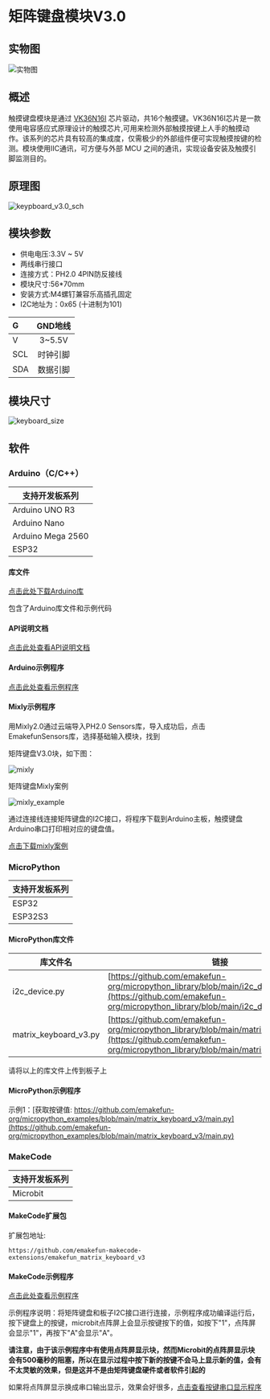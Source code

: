 # 矩阵键盘模块V3.0

## 实物图

![实物图](picture/01.jpg)

## 概述

触摸键盘模块是通过 <a href="zh-cn/ph2.0_sensors/base_input_module/matrix_keyboard_module_v3.0/16键触摸键盘_VK36N16I规格书_V12.pdf" target="_blank">VK36N16I</a> 芯片驱动，共16个触摸键。VK36N16I芯片是一款使用电容感应式原理设计的触摸芯片,可用来检测外部触摸按键上人手的触摸动作。该系列的芯片具有较高的集成度，仅需极少的外部组件便可实现触摸按键的检测。模块使用IIC通讯，可方便与外部 MCU 之间的通讯，实现设备安装及触摸引脚监测目的。

## 原理图

![keypboard_v3.0_sch](picture/keypboard_v3.0_sch.png)

## 模块参数

- 供电电压:3.3V ~ 5V
- 两线串行接口
- 连接方式：PH2.0 4PIN防反接线
- 模块尺寸:56*70mm
- 安装方式:M4螺钉兼容乐高插孔固定
- I2C地址为：0x65 (十进制为101)

| G      | GND地线|
| :----- | :---: |
| V    | 3~5.5V |
| SCL   | 时钟引脚|
| SDA   | 数据引脚|

## 模块尺寸

![keyboard_size](picture/keyboard_cad.png)

## 软件

### Arduino（C/C++）

| 支持开发板系列 |
| --- |
| Arduino UNO R3 |
| Arduino Nano |
| Arduino Mega 2560 |
| ESP32 |

#### 库文件

[点击此处下载Arduino库](https://github.com/emakefun-arduino-library/emakefun_matrix_keyboard_v3/archive/refs/tags/latest.zip)

包含了Arduino库文件和示例代码

#### API说明文档

[点击此处查看API说明文档](https://emakefun-arduino-library.github.io/emakefun_matrix_keyboard_v3/class_matrix_keyboard.html)

#### Arduino示例程序

[点击此处查看示例程序](https://emakefun-arduino-library.github.io/emakefun_matrix_keyboard_v3/get_touched_key_8ino-example.html)

#### Mixly示例程序

 用Mixly2.0通过云端导入PH2.0 Sensors库，导入成功后，点击EmakefunSensors库，选择基础输入模块，找到

矩阵键盘V3.0块，如下图：

![mixly](picture/matrix_keyboard_v3.0_mixly.png)

矩阵键盘Mixly案例

![mixly_example](picture/matrix_keyboard_v3.0_mixly_example.png)

通过连接线连接矩阵键盘的I2C接口，将程序下载到Arduino主板，触摸键盘Arduino串口打印相对应的键盘值。

<a href="zh-cn/ph2.0_sensors/base_input_module/matrix_keyboard_module_v3.0/mixly_example.zip" download>点击下载mixly案例</a>

### MicroPython

| 支持开发板系列 |
| --- |
| ESP32 |
| ESP32S3 |

#### MicroPython库文件

| 库文件名 | 链接 |
| --- | --- |
| i2c_device.py | [https://github.com/emakefun-org/micropython_library/blob/main/i2c_device.py](https://github.com/emakefun-org/micropython_library/blob/main/i2c_device.py) |
| matrix_keyboard_v3.py | [https://github.com/emakefun-org/micropython_library/blob/main/matrix_keyboard_v3.py](https://github.com/emakefun-org/micropython_library/blob/main/matrix_keyboard_v3.py) |

请将以上的库文件上传到板子上

#### MicroPython示例程序

示例1：[获取按键值: https://github.com/emakefun-org/micropython_examples/blob/main/matrix_keyboard_v3/main.py](https://github.com/emakefun-org/micropython_examples/blob/main/matrix_keyboard_v3/main.py)

### MakeCode

| 支持开发板系列 |
| --- |
| Microbit |

#### MakeCode扩展包

扩展包地址:

```text
https://github.com/emakefun-makecode-extensions/emakefun_matrix_keyboard_v3
```

#### MakeCode示例程序

[点击此处查看示例程序](https://makecode.microbit.org/_E4Rdk21MdCzL)

示例程序说明：将矩阵键盘和板子I2C接口进行连接，示例程序成功编译运行后，按下键盘上的按键，microbit点阵屏上会显示按键按下的值，如按下"1"，点阵屏会显示"1"，再按下"A"会显示"A"。

**请注意，由于该示例程序中有使用点阵屏显示块，然而Microbit的点阵屏显示块会有500毫秒的阻塞，所以在显示过程中按下新的按键不会马上显示新的值，会有不太灵敏的效果，但是这并不是由矩阵键盘硬件或者软件引起的**

如果将点阵屏显示换成串口输出显示，效果会好很多，[点击查看按键串口显示程序](https://makecode.microbit.org/_54m4wjYdUX6e)
